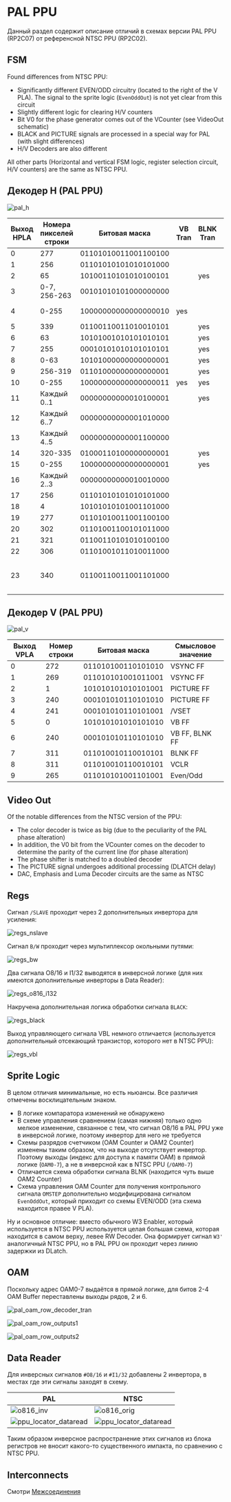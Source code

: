 # PAL PPU

Данный раздел содержит описание отличий в схемах версии PAL PPU (RP2C07) от референсной NTSC PPU (RP2C02).

## FSM

Found differences from NTSC PPU:

- Significantly different EVEN/ODD circuitry (located to the right of the V PLA). The signal to the sprite logic (`EvenOddOut`) is not yet clear from this circuit
- Slightly different logic for clearing H/V counters
- Bit V0 for the phase generator comes out of the VCounter (see VideoOut schematic)
- BLACK and PICTURE signals are processed in a special way for PAL (with slight differences)
- H/V Decoders are also different

All other parts (Horizontal and vertical FSM logic, register selection circuit, H/V counters) are the same as NTSC PPU.

## Декодер H (PAL PPU)

![pal_h](/BreakingNESWiki/imgstore/ppu/pal/pal_h.png)

|Выход HPLA|Номера пикселей строки|Битовая маска|VB Tran|BLNK Tran|Смысловое значение/с чем связан|
|---|---|---|---|---|---|
|0|277|01101010011001100100| | |FPorch FF|
|1|256|01101010101010101000| | |FPorch FF|
|2|65|10100110101010100101| |yes|S/EV|
|3|0-7, 256-263|00101010101000000000| | |CLIP_O / CLIP_B|
|4|0-255|10000000000000000010|yes| |CLIP_O / CLIP_B|
|5|339|01100110011010010101| |yes|0/HPOS|
|6|63|10101001010101010101| |yes|EVAL|
|7|255|00010101010101010101| |yes|E/EV|
|8|0-63|10101000000000000001| |yes|I/OAM2|
|9|256-319|01101000000000000001| |yes|PAR/O|
|10|0-255|10000000000000000011|yes|yes|/VIS|
|11|Каждый 0..1|00000000000010100001| |yes|#F/NT|
|12|Каждый 6..7|00000000000001010000| | |F/TB|
|13|Каждый 4..5|00000000000001100000| | |F/TA|
|14|320-335|01000110100000000001| |yes|/FO|
|15|0-255|10000000000000000001| |yes|F/AT|
|16|Каждый 2..3|00000000000010010000| | |F/AT|
|17|256|01101010101010101000| | |BPorch FF|
|18|4|10101010101001101000| | |BPorch FF|
|19|277|01101010011001100100| | |HBlank FF|
|20|302|01101001100101011000| | |HBlank FF|
|21|321|01100110101010100100| | |BURST FF|
|22|306|01101001011010011000| | |BURST FF|
|23|340|01100110011001101000| | |HCounter clear / VCounter step|

## Декодер V (PAL PPU)

![pal_v](/BreakingNESWiki/imgstore/ppu/pal/pal_v.png)

|Выход VPLA|Номер строки|Битовая маска|Смысловое значение|
|---|---|---|---|
|0|272|011010100110101010|VSYNC FF|
|1|269|011010101001011001|VSYNC FF|
|2|1|101010101010101001|PICTURE FF|
|3|240|000101010110101010|PICTURE FF|
|4|241|000101010110101001|/VSET|
|5|0|101010101010101010|VB FF|
|6|240|000101010110101010|VB FF, BLNK FF|
|7|311|011010010110010101|BLNK FF|
|8|311|011010010110010101|VCLR|
|9|265|011010101001101001|Even/Odd|

## Video Out

Of the notable differences from the NTSC version of the PPU:

- The color decoder is twice as big (due to the peculiarity of the PAL phase alteration)
- In addition, the V0 bit from the VCounter comes on the decoder to determine the parity of the current line (for phase alteration)
- The phase shifter is matched to a doubled decoder
- The PICTURE signal undergoes additional processing (DLATCH delay)
- DAC, Emphasis and Luma Decoder circuits are the same as NTSC

## Regs

Сигнал `/SLAVE` проходит через 2 дополнительных инвертора для усиления:

![regs_nslave](/BreakingNESWiki/imgstore/ppu/pal/regs_nslave.png)

Сигнал `B/W` проходит через мультиплексор окольными путями:

![regs_bw](/BreakingNESWiki/imgstore/ppu/pal/regs_bw.png)

Два сигнала O8/16 и I1/32 выводятся в инверсной логике (для них имеются дополнительные инверторы в Data Reader):

![regs_o816_i132](/BreakingNESWiki/imgstore/ppu/pal/regs_o816_i132.png)

Накручена дополнительная логика обработки сигнала `BLACK`:

![regs_black](/BreakingNESWiki/imgstore/ppu/pal/regs_black.png)

Выход управляющего сигнала VBL немного отличается (используется дополнительный отсекающий транзистор, которого нет в NTSC PPU):

![regs_vbl](/BreakingNESWiki/imgstore/ppu/pal/regs_vbl.png)

## Sprite Logic

В целом отличия минимальные, но есть ньюансы. Все различия отмечены восклицательным знаком.

- В логике компаратора изменений не обнаружено
- В схеме управления сравнением (самая нижняя) только одно мелкое изменение, связанное с тем, что сигнал O8/16 в PAL PPU уже в инверсной логике, поэтому инвертор для него не требуется
- Схемы разрядов счетчиком (OAM Counter и OAM2 Counter) изменены таким образом, что на выходе отсутствует инвертор. Поэтому выходы (индекс для доступа к памяти OAM) в прямой логике (`OAM0-7`), а не в инверсной как в NTSC PPU (`/OAM0-7`)
- Отличается схема обработки сигнала BLNK (находится чуть выше OAM2 Counter)
- Схема управления OAM Counter для получения контрольного сигнала `OMSTEP` дополнительно модифицирована сигналом `EvenOddOut`, который приходит со схемы EVEN/ODD (эта схема находится правее V PLA).

Ну и основное отличие: вместо обычного W3 Enabler, который используется в NTSC PPU используется целая большая схема, которая находится в самом верху, левее RW Decoder. Она формирует сигнал `W3'` аналогичный NTSC PPU, но в PAL PPU он проходит через линию задержки из DLatch.

## OAM

Поскольку адрес OAM0-7 выдаётся в прямой логике, для битов 2-4 OAM Buffer переставлены выходы рядов, 2 и 6.

![pal_oam_row_decoder_tran](/BreakingNESWiki/imgstore/ppu/pal/pal_oam_row_decoder_tran.png)

![pal_oam_row_outputs1](/BreakingNESWiki/imgstore/ppu/pal/pal_oam_row_outputs1.png)

![pal_oam_row_outputs2](/BreakingNESWiki/imgstore/ppu/pal/pal_oam_row_outputs2.png)

## Data Reader

Для инверсных сигналов `#O8/16` и `#I1/32` добавлены 2 инвертора, в местах где эти сигналы заходят в схему.

|PAL|NTSC|
|---|---|
|![o816_inv](/BreakingNESWiki/imgstore/ppu/pal/o816_inv.jpg)|![o816_orig](/BreakingNESWiki/imgstore/ppu/pal/o816_orig.jpg)|
|![ppu_locator_dataread](/BreakingNESWiki/imgstore/ppu/pal/i132_inv.jpg)|![ppu_locator_dataread](/BreakingNESWiki/imgstore/ppu/pal/i132_orig.jpg)|

Таким образом инверсное распространение этих сигналов из блока регистров не вносит какого-то существенного импакта, по сравнению с NTSC PPU.

## Interconnects

Смотри [Межсоединения](rails.md)
